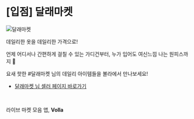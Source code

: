 # [입점] 달래마켓

![달래마켓](../../assets/marketing/dist/seller-dallae.png)

데일리한 옷을 데일리한 가격으로!

언제 어디서나 간편하게 걸칠 수 있는 가디건부터, 누가 입어도 여신느낌 나는 원피스까지 💖

요새 핫한 #달래마켓 님의 데일리 아이템들을 볼라에서 만나보세요!

- [달래마켓 님 셀러 페이지 바로가기](volla://deeplink/seller/10)

<br>

라이브 마켓 모음 앱, **Volla**
